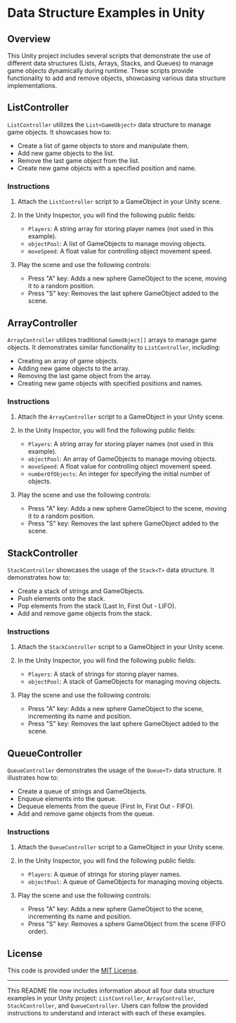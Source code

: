 # Data Structure Examples in Unity

## Overview

This Unity project includes several scripts that demonstrate the use of different data structures (Lists, Arrays, Stacks, and Queues) to manage game objects dynamically during runtime. These scripts provide functionality to add and remove objects, showcasing various data structure implementations.

## ListController

`ListController` utilizes the `List<GameObject>` data structure to manage game objects. It showcases how to:

- Create a list of game objects to store and manipulate them.
- Add new game objects to the list.
- Remove the last game object from the list.
- Create new game objects with a specified position and name.

### Instructions

1. Attach the `ListController` script to a GameObject in your Unity scene.

2. In the Unity Inspector, you will find the following public fields:

   - `Players`: A string array for storing player names (not used in this example).
   - `objectPool`: A list of GameObjects to manage moving objects.
   - `moveSpeed`: A float value for controlling object movement speed.

3. Play the scene and use the following controls:

   - Press "A" key: Adds a new sphere GameObject to the scene, moving it to a random position.
   - Press "S" key: Removes the last sphere GameObject added to the scene.

## ArrayController

`ArrayController` utilizes traditional `GameObject[]` arrays to manage game objects. It demonstrates similar functionality to `ListController`, including:

- Creating an array of game objects.
- Adding new game objects to the array.
- Removing the last game object from the array.
- Creating new game objects with specified positions and names.

### Instructions

1. Attach the `ArrayController` script to a GameObject in your Unity scene.

2. In the Unity Inspector, you will find the following public fields:

   - `Players`: A string array for storing player names (not used in this example).
   - `objectPool`: An array of GameObjects to manage moving objects.
   - `moveSpeed`: A float value for controlling object movement speed.
   - `numberOfObjects`: An integer for specifying the initial number of objects.

3. Play the scene and use the following controls:

   - Press "A" key: Adds a new sphere GameObject to the scene, moving it to a random position.
   - Press "S" key: Removes the last sphere GameObject added to the scene.

## StackController

`StackController` showcases the usage of the `Stack<T>` data structure. It demonstrates how to:

- Create a stack of strings and GameObjects.
- Push elements onto the stack.
- Pop elements from the stack (Last In, First Out - LIFO).
- Add and remove game objects from the stack.

### Instructions

1. Attach the `StackController` script to a GameObject in your Unity scene.

2. In the Unity Inspector, you will find the following public fields:

   - `Players`: A stack of strings for storing player names.
   - `objectPool`: A stack of GameObjects for managing moving objects.

3. Play the scene and use the following controls:

   - Press "A" key: Adds a new sphere GameObject to the scene, incrementing its name and position.
   - Press "S" key: Removes the last sphere GameObject added to the scene.

## QueueController

`QueueController` demonstrates the usage of the `Queue<T>` data structure. It illustrates how to:

- Create a queue of strings and GameObjects.
- Enqueue elements into the queue.
- Dequeue elements from the queue (First In, First Out - FIFO).
- Add and remove game objects from the queue.

### Instructions

1. Attach the `QueueController` script to a GameObject in your Unity scene.

2. In the Unity Inspector, you will find the following public fields:

   - `Players`: A queue of strings for storing player names.
   - `objectPool`: A queue of GameObjects for managing moving objects.

3. Play the scene and use the following controls:

   - Press "A" key: Adds a new sphere GameObject to the scene, incrementing its name and position.
   - Press "S" key: Removes a sphere GameObject from the scene (FIFO order).

## License

This code is provided under the [MIT License](LICENSE).

---

This README file now includes information about all four data structure examples in your Unity project: `ListController`, `ArrayController`, `StackController`, and `QueueController`. Users can follow the provided instructions to understand and interact with each of these examples.
